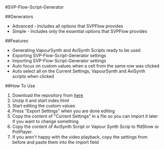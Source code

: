 #SVP-Flow-Script-Generator

##Generators
  - Advanced  	- Includes all options that SVPFlow provides
  - Simple		- Includes only the essential options that SVPFlow provides

##Features
  - Generating VapourSynth and AviSynth Scripts ready to be used
  - Exporting SVP-Flow-Script-Generator settings 
  - Importing SVP-Flow-Script-Generator settings
  - Auto focus on custom values when a cell from the same row was clicked
  - Auto select all on the Current Settings, VapourSynth and AviSynth scripts when clicked
  
##How To Use
1. Download the repository from [here](https://github.com/Bare7a/SVP-Flow-Script-Generators/archive/master.zip) 
2. Unzip it and start index.html
3. Start editing the custom values
4. Press "Export Settings" when you are done editing
5. Copy the content of "Current Settings" in a file so you can import it later if you want to change something
6. Copy the content of AviSynth Script or Vapour Synth Scrip to ffdShow or PotPlayer.
7. If you aren't happy with the video playback, copy the settings from before and paste them into the import field